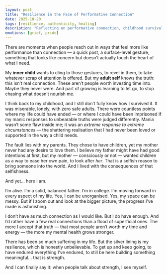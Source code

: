 ```yaml
---
layout: post
title: "Resilience in the Face of Performative Connection"
date: 2025-10-20
tags: [resilience, authenticity, healing]
description: "Reflecting on performative connection, childhood survival, and the strength to keep going despite it all."
emotions: [grief, pride]
---
```


There are moments when people reach out in ways that feel more like performance than connection — a quick post, a surface-level gesture, something that looks like concern but doesn’t actually touch the heart of what I need.  

My **inner child** wants to cling to those gestures, to revel in them, to take whatever scrap of attention is offered. But my **adult self** knows the truth: this isn’t real connection. These aren’t people worth investing time into. Maybe they never were. And part of growing is learning to let go, to stop chasing what doesn’t nourish me.

I think back to my childhood, and I still don’t fully know how I survived it. It was miserable, lonely, with zero safe adults. There were countless points where my life could have ended — or where I could have been imprisoned if my manic responses to unbearable truths were judged differently. Mania wasn’t some flaw inside me; it was an *extreme response to extreme circumstances* — the shattering realisation that I had never been loved or supported in the way a child needs.  

The fault lies with my parents. They chose to have children, yet my mother never had any desire to love them. I believe my father might have had good intentions at first, but my mother — consciously or not — wanted children as a way to ease her own pain, to look after *her*. That is a selfish reason to bring someone into the world. And I lived with the consequences of that selfishness.  

And yet… here I am.  

I’m alive. I’m a solid, balanced father. I’m in college. I’m moving forward in every aspect of my life. Yes, I can be unorganised. Yes, my space can be messy. But if I zoom out and look at the bigger picture, the progress I’ve made is astonishing.  

I don’t have as much connection as I would like. But I do have enough. And I’d rather have a few real connections than a flood of superficial ones. The more I accept that truth — that most people aren’t worth my time and energy — the more my mental health grows stronger.  

There has been so much suffering in my life. But the silver lining is my resilience, which is honestly unbelievable. To get up and keep going, to have endured everything I’ve endured, to still be here building something meaningful… that is strength.  

And I can finally say it: when people talk about strength, I see myself.  
